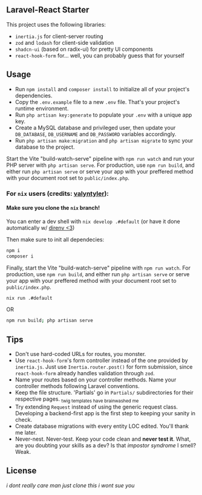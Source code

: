 ## Laravel-React Starter

This project uses the following libraries:
- `inertia.js` for client-server routing
- `zod` and `lodash` for client-side validation
- `shadcn-ui` (based on radix-ui) for pretty UI components
- `react-hook-form` for... well, you can probably guess that for yourself

## Usage
- Run `npm install` and `composer install` to initialize all of your project's dependencies.
- Copy the `.env.example` file to a new `.env` file. That's your project's runtime environment.
- Run `php artisan key:generate` to populate your `.env` with a unique app key.
- Create a MySQL database and privileged user, then update your `DB_DATABASE`, `DB_USERNAME` and `DB_PASSWORD` variables accordingly.
- Run `php artisan make:migration` and `php artisan migrate` to sync your database to the project.

Start the Vite "build-watch-serve" pipeline with `npm run watch` and run your PHP server with `php artisan serve`. For production, use `npm run build`, and either run `php artisan serve` or serve your app with your preffered method with your document root set to `public/index.php`.

### For `nix` users (credits: [valyntyler](https://github.com/valyntyler)):
#### Make sure you clone the `nix` branch!

You can enter a dev shell with `nix develop .#default` (or have it done
automatically w/ [direnv <3](https://direnv.net/))

Then make sure to init all dependecies:

```sh
npm i
composer i
```

Finally, start the Vite "build-watch-serve" pipeline with `npm run watch`. For
production, use `npm run build`, and either run `php artisan serve` or serve
your app with your preffered method with your document root set to
`public/index.php`.

```sh
nix run .#default
```

OR

```bash
npm run build; php artisan serve
```

## Tips
- Don't use hard-coded URLs for routes, you monster.
- Use `react-hook-form`'s form controller instead of the one provided by `inertia.js`. Just use `Inertia.router.post()` for form submission, since `react-hook-form` already handles validation through `zod`.
- Name your routes based on your controller methods. Name your controller methods following Laravel conventions.
- Keep the file structure. 'Partials' go in `Partials/` subdirectories for their respective pages. <sub>twig templates have brainwashed me</sub>
- Try extending `Request` instead of using the generic request class. Developing a backend-first app is the first step to keeping your sanity in check.
- Create database migrations with every entity LOC edited. You'll thank me later.
- Never-nest. Never-test. Keep your code clean and **never test it**. What, are you doubting your skills as a dev? Is that *impostor syndrome* I smell? Weak.

## License
*i dont really care man just clone this i wont sue you*
